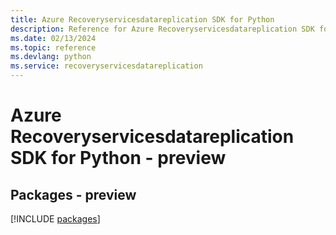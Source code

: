 ```yaml
---
title: Azure Recoveryservicesdatareplication SDK for Python
description: Reference for Azure Recoveryservicesdatareplication SDK for Python
ms.date: 02/13/2024
ms.topic: reference
ms.devlang: python
ms.service: recoveryservicesdatareplication
---
```

# Azure Recoveryservicesdatareplication SDK for Python - preview
## Packages - preview
[!INCLUDE [packages](recoveryservicesdatareplication-index.md)]